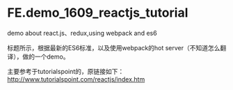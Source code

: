 # FE.demo_1609_reactjs_tutorial
demo about react.js、redux,using webpack and es6

标题所示，根据最新的ES6标准，以及使用webpack的hot server（不知道怎么翻译），做的一个demo。


主要参考于tutorialspoint的，原链接如下：http://www.tutorialspoint.com/reactjs/index.htm
